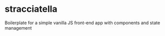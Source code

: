 # stracciatella
Boilerplate for a simple vanilla JS front-end app with components and state management
